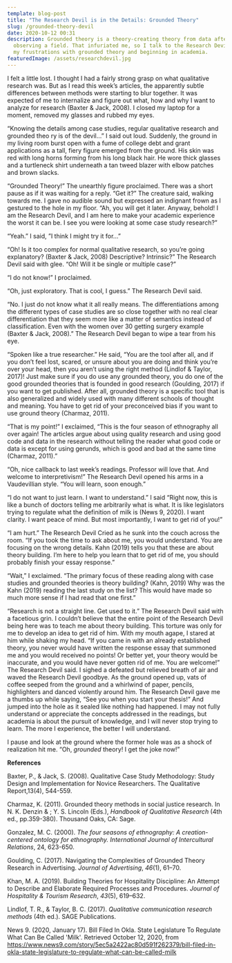```yaml
---
template: blog-post
title: "The Research Devil is in the Details: Grounded Theory"
slug: /grounded-theory-devil
date: 2020-10-12 00:31
description: Grounded theory is a theory-creating theory from data after
  observing a field. That infuriated me, so I talk to the Research Devil about
  my frustrations with grounded theory and beginning in academia.
featuredImage: /assets/researchdevil.jpg
---
```

I felt a little lost. I thought I had a fairly strong grasp on what qualitative research was. But as I read this week’s articles, the apparently subtle differences between methods were starting to blur together. It was expected of me to internalize and figure out what, how and why I want to analyze for research (Baxter & Jack, 2008). I closed my laptop for a moment, removed my glasses and rubbed my eyes.

“Knowing the details among case studies, regular qualitative research and grounded theo ry is of the devil...” I said out loud. Suddenly, the ground in my living room burst open with a fume of college debt and grant applications as a tall, fiery figure emerged from the ground. His skin was red with long horns forming from his long black hair. He wore thick glasses and a turtleneck shirt underneath a tan tweed blazer with elbow patches and brown slacks.

“Grounded Theory!” The unearthly figure proclaimed. There was a short pause as if it was waiting for a reply. “Get it?” The creature said, walking towards me. I gave no audible sound but expressed an indignant frown as I gestured to the hole in my floor. “Ah, you will get it later. Anyway, behold! I am the Research Devil, and I am here to make your academic experience the worst it can be. I see you were looking at some case study research?”

“Yeah.” I said, ”I think I might try it for...”

“Oh! Is it too complex for normal qualitative research, so you’re going explanatory? (Baxter & Jack, 2008) Descriptive? Intrinsic?” The Research Devil said with glee. “Oh! Will it be single or multiple case?”

“I do not know!” I proclaimed.

“Oh, just exploratory. That is cool, I guess.” The Research Devil said.

“No. I just do not know what it all really means. The differentiations among the different types of case studies are so close together with no real clear differentiation that they seem more like a matter of semantics instead of classification. Even with the women over 30 getting surgery example (Baxter & Jack, 2008).” The Research Devil began to wipe a tear from his eye.

“Spoken like a true researcher.” He said, “You are the tool after all, and if you don’t feel lost, scared, or unsure about you are doing and think you’re over your head, then you aren’t using the right method (Lindlof & Taylor, 2017)! Just make sure if you do use any grounded theory, you do one of the good grounded theories that is founded in good research (Goulding, 2017) if you want to get published. After all, grounded theory is a specific tool that is also generalized and widely used with many different schools of thought and meaning. You have to get rid of your preconceived bias if you want to use ground theory (Charmaz, 2011).

“That is my point!” I exclaimed, “This is the four season of ethnography all over again! The articles argue about using quality research and using good code and data in the research without telling the reader what good code or data is except for using gerunds, which is good and bad at the same time (Charmaz, 2011).”

“Oh, nice callback to last week’s readings. Professor will love that. And welcome to interpretivism!” The Research Devil opened his arms in a Vaudevillian style. “You will learn, soon enough.”

“I do not want to just learn. I want to understand.” I said “Right now, this is like a bunch of doctors telling me arbitrarily what is what. It is like legislators trying to regulate what the definition of milk is (News 9, 2020). I want clarity. I want peace of mind. But most importantly, I want to get rid of you!”

“I am hurt.” The Research Devil Cried as he sunk into the couch across the room. “If you took the time to ask about me, you would understand. You are focusing on the wrong details. Kahn (2019) tells you that these are about theory building. I’m here to help you learn that to get rid of me, you should probably finish your essay response.”

“Wait,” I exclaimed. “The primary focus of these reading along with case studies and grounded theories is theory building? (Kahn, 2019) Why was the Kahn (2019) reading the last study on the list? This would have made so much more sense if I had read that one first.”

“Research is not a straight line. Get used to it.” The Research Devil said with a facetious grin. I couldn’t believe that the entire point of the Research Devil being here was to teach me about theory building. This torture was only for me to develop an idea to get rid of him. With my mouth agape, I stared at him while shaking my head. “If you came in with an already established theory, you never would have written the response essay that summoned me and you would received no points! Or better yet, your theory would be inaccurate, and you would have never gotten rid of me. You are welcome!” The Research Devil said. I sighed a defeated but relieved breath of air and waved the Research Devil goodbye. As the ground opened up, vats of coffee seeped from the ground and a whirlwind of paper, pencils, highlighters and danced violently around him. The Research Devil gave me a thumbs up while saying, “See you when you start your thesis!” And jumped into the hole as it sealed like nothing had happened. I may not fully understand or appreciate the concepts addressed in the readings, but academia is about the pursuit of knowledge, and I will never stop trying to learn. The more I experience, the better I will understand.

I pause and look at the ground where the former hole was as a shock of realization hit me. “Oh, *grounded* theory! I get the joke now!”



**References**

Baxter, P., & Jack, S. (2008). Qualitative Case Study Methodology: Study Design and Implementation for Novice Researchers. The Qualitative Report,13(4), 544-559.

Charmaz, K. (2011). Grounded theory methods in social justice research. In N. K. Denzin & ; Y. S. Lincoln (Eds.), *Handbook of Qualitative Research* (4th ed., pp.359-380). Thousand Oaks, CA: Sage.

Gonzalez, M. C. (2000). *The four seasons of ethnography: A creation-centered ontology for ethnography.* *International Journal of Intercultural Relations*, 24, 623-650.

Goulding, C. (2017). Navigating the Complexities of Grounded Theory Research in Advertising. *Journal of Advertising*, *46*(1), 61–70.

Khan, M. A. (2019). Building Theories for Hospitality Discipline: An Attempt to Describe and Elaborate Required Processes and Procedures. *Journal of Hospitality & Tourism Research*, *43*(5), 619–632.

Lindlof, T. R., & Taylor, B. C. (2017). *Qualitative communication research methods* (4th ed.). SAGE Publications.

News 9. (2020, January 17). Bill Filed In Okla. State Legislature To Regulate What Can Be Called 'Milk'. Retrieved October 12, 2020, from https://www.news9.com/story/5ec5a2422ac80d591f262379/bill-filed-in-okla-state-legislature-to-regulate-what-can-be-called-milk